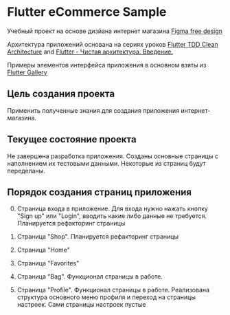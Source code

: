 # Flutter eCommerce Sample

Учебный проект на основе дизйана интернет магазина [Figma free design](https://www.figma.com/file/lOgdm8Y2zt0Tk95wMvKurq/E-commerce-Application-by-Fively-%2F-Light-Version/duplicate)

Архитектура приложений основана на сериях уроков [Flutter TDD Clean Architecture](https://www.youtube.com/playlist?list=PLB6lc7nQ1n4iYGE_khpXRdJkJEp9WOech) and [Flutter - Чистая архитектура. Введение.](https://www.youtube.com/watch?v=EEoZEvsB7jg)

Примеры элементов интерфейса приложения в основном взяты из [Flutter Gallery](https://gallery.flutter.dev/#/demo)

## Цель создания проекта

Применить полученные знания для создания приложения интернет-магазина.

## Текущее состояние проекта

Не завершена разработка приложения. Созданы основные страницы с наполнением их тестовыми данными. Некоторые из страниц будут переделаны.


## Порядок создания страниц приложения

0. Страница входа в приложение. Для входа нужно нажать кнопку "Sign up" или "Login", вводить какие либо данные не требуется. Планируется рефакторинг страницы

0. Страница "Shop". Планируется рефакторинг страницы

0. Страница "Home"

0. Страница "Favorites"

0. Страница "Bag". Функционал страницы в работе.

0. Страница "Profile". Функционал страницы в работе. Реализована структура основного меню профиля и переход на страницы настроек. Сами страницы настроек пустые